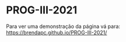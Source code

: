 # PROG-III-2021

Para ver uma demonstração da página vá para: https://brendapc.github.io/PROG-III-2021/
